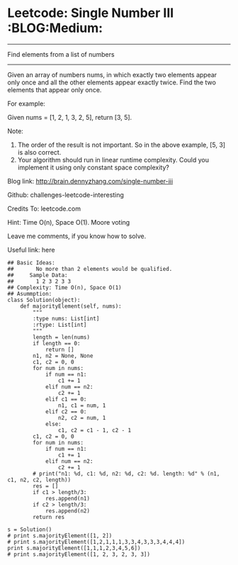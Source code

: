 # Leetcode: Single Number III     :BLOG:Medium:


---

Find elements from a list of numbers  

---

Given an array of numbers nums, in which exactly two elements appear only once and all the other elements appear exactly twice. Find the two elements that appear only once.  

For example:  

Given nums = [1, 2, 1, 3, 2, 5], return [3, 5].  

Note:  
1.  The order of the result is not important. So in the above example, [5, 3] is also correct.
2.  Your algorithm should run in linear runtime complexity. Could you implement it using only constant space complexity?

Blog link: <http://brain.dennyzhang.com/single-number-iii>  

Github: challenges-leetcode-interesting  

Credits To: leetcode.com  

Hint: Time O(n), Space O(1). Moore voting  

Leave me comments, if you know how to solve.  

Useful link: here  

    ## Basic Ideas:
    ##       No more than 2 elements would be qualified.
    ##     Sample Data:
    ##       1 2 3 2 3 3
    ## Complexity: Time O(n), Space O(1)
    ## Asummption:
    class Solution(object):
        def majorityElement(self, nums):
            """
            :type nums: List[int]
            :rtype: List[int]
            """
            length = len(nums)
            if length == 0:
                return []
            n1, n2 = None, None
            c1, c2 = 0, 0
            for num in nums:
                if num == n1:
                    c1 += 1
                elif num == n2:
                    c2 += 1
                elif c1 == 0:
                    n1, c1 = num, 1
                elif c2 == 0:
                    n2, c2 = num, 1
                else:
                    c1, c2 = c1 - 1, c2 - 1
            c1, c2 = 0, 0
            for num in nums:
                if num == n1:
                    c1 += 1
                elif num == n2:
                    c2 += 1
            # print("n1: %d, c1: %d, n2: %d, c2: %d. length: %d" % (n1, c1, n2, c2, length))
            res = []
            if c1 > length/3:
                res.append(n1)
            if c2 > length/3:
                res.append(n2)
            return res
    
    s = Solution()
    # print s.majorityElement([1, 2])
    # print s.majorityElement([1,2,1,1,1,3,3,4,3,3,3,4,4,4])
    print s.majorityElement([1,1,1,2,3,4,5,6])
    # print s.majorityElement([1, 2, 3, 2, 3, 3])